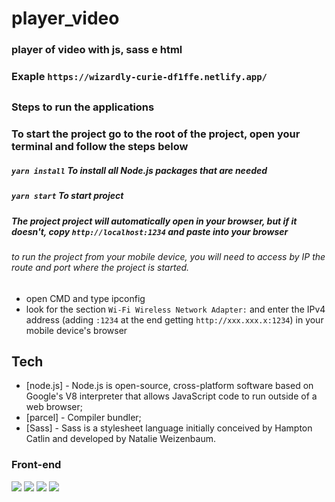 # player_video
### player of video with js, sass e html


### Exaple `https://wizardly-curie-df1ffe.netlify.app/`
##
### Steps to run the applications

### To start the project go to the root of the project, open your terminal and follow the steps below

##### `yarn install` To install all Node.js packages that are needed
##### `yarn start` To start project
##### The project project will automatically open in your browser, but if it doesn't, copy `http://localhost:1234` and paste into your browser
###### to run the project from your mobile device, you will need to access by IP the route and port where the project is started.
- open CMD and type ipconfig
- look for the section `Wi-Fi Wireless Network Adapter:` and enter the IPv4 address (adding `:1234` at the end
 getting `http://xxx.xxx.x:1234`) in your mobile device's browser
## Tech
- [node.js] - Node.js is open-source, cross-platform software based on Google's V8 interpreter that allows JavaScript code to run outside of a web browser;
- [parcel] - Compiler bundler;
- [Sass] - Sass is a stylesheet language initially conceived by Hampton Catlin and developed by Natalie Weizenbaum.

<div>
  <div>
    <h3>Front-end</h3>
    <img src="https://img.shields.io/badge/JavaScript-323330?style=for-the-badge&logo=javascript&logoColor=F7DF1E">
    <img src="https://img.shields.io/badge/HTML5-E34F26?style=for-the-badge&logo=html5&logoColor=white">
    <img src="https://img.shields.io/badge/CSS3-1572B6?style=for-the-badge&logo=css3&logoColor=white">
    <img src="https://img.shields.io/badge/Sass-CC6699?style=for-the-badge&logo=sass&logoColor=white">
  </div>
</div>